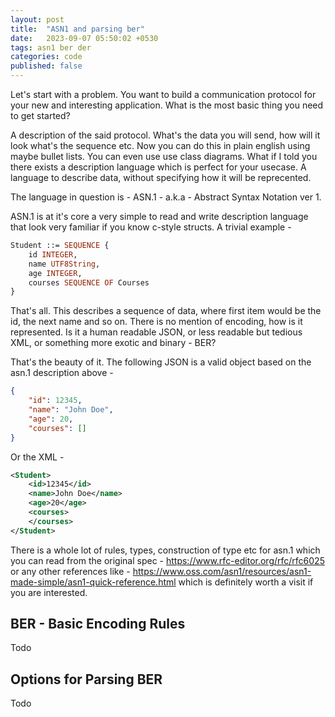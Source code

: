 ```yaml
---
layout: post
title:  "ASN1 and parsing ber"
date:   2023-09-07 05:50:02 +0530
tags: asn1 ber der
categories: code
published: false
---
```


Let's start with a problem. You want to build a communication protocol for your new and interesting application. What is the most basic thing you need to get started?

A description of the said protocol. What's the data you will send, how will it look what's the sequence etc. Now you can do this in plain english using maybe bullet lists. You can even use use class diagrams. What if I told you there exists a description language which is perfect for your usecase. A language to describe data, without specifying how it will be reprecented.

The language in question is - ASN.1 - a.k.a - Abstract Syntax Notation ver 1.

ASN.1 is at it's core a very simple to read and write description language that look very familiar if you know c-style structs. A trivial example - 
```asn.1
Student ::= SEQUENCE {
    id INTEGER,
    name UTF8String,
    age INTEGER,
    courses SEQUENCE OF Courses
}
```
That's all. This describes a sequence of data, where first item would be the id, the next name and so on. There is no mention of encoding, how is it represented. Is it a human readable JSON, or less readable but tedious XML, or something more exotic and binary - BER?

That's the beauty of it. The following JSON is a valid object based on the asn.1 description above - 
```json
{
    "id": 12345,
    "name": "John Doe",
    "age": 20,
    "courses": []
}
```
Or the XML - 
```xml
<Student>
    <id>12345</id>
    <name>John Doe</name>
    <age>20</age>
    <courses>
    </courses>
</Student>
```

There is a whole lot of rules, types, construction of type etc for asn.1 which you can read from the original spec - https://www.rfc-editor.org/rfc/rfc6025 or any other references like - https://www.oss.com/asn1/resources/asn1-made-simple/asn1-quick-reference.html which is definitely worth a visit if you are interested.

## BER - Basic Encoding Rules
Todo

## Options for Parsing BER
Todo
